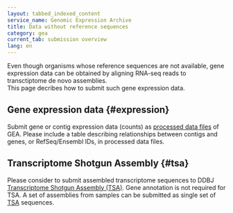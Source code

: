 ```yaml
---
layout: tabbed_indexed_content
service_name: Genomic Expression Archive
title: Data without reference sequences
category: gea
current_tab: submission overview
lang: en
---
```


Even though organisms whose reference sequences are not available, gene expression data can be obtained by aligning RNA-seq reads to transctiptome de novo assemblies.  
This page decribes how to submit such gene expression data.

## Gene expression data {#expression}

Submit gene or contig expression data (counts) as [processed data files](/gea/datafile-e.html#seq_proc) of GEA. 
Please include a table describing relationships between contigs and genes, or RefSeq/Ensembl IDs, in processed data files.

## Transcriptome Shotgun Assembly {#tsa}

Please consider to submit assembled transcriptome sequences to DDBJ [Transcriptome Shotgun Assembly (TSA)](/ddbj/tsa-e.html). 
Gene annotation is not required for TSA. A set of assemblies from samples can be submitted as single set of [TSA](/ddbj/tsa-e.html) sequences.


